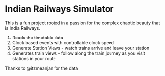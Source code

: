 # Indian Railways Simulator

This is a fun project rooted in a passion for the complex chaotic beauty that is India Railways.

1. Reads the timetable data
2. Clock based events with controllable clock speed
3. Generate Station Views - watch trains arrive and leave your station
4. Generates train views - follow along the train journey as you visit stations in your route


Thanks to @itzmeanjan for the data